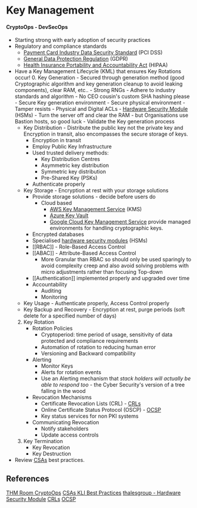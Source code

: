 # Key Management



#### CryptoOps - DevSecOps  

- Starting strong with early adoption of security practices
- Regulatory and compliance standards
	- [Payment Card Industry Data Security Standard](https://www.pcisecuritystandards.org/standards/pci-dss/) (PCI DSS)
	- [General Data Protection Regulation](https://gdpr-info.eu/) (GDPR)
	- [Health Insurance Portability and Accountability Act](https://www.cdc.gov/phlp/php/resources/health-insurance-portability-and-accountability-act-of-1996-hipaa.html) (HIPAA)
- Have a Key Management Lifecycle (KML) that ensures Key Rotations occur!
	0. Key Generation
		- Secured through generation method (good Cryptographic algorithm and key generation cleanup to avoid leaking components), clear RAM, etc..
		- Strong RNGs
		- Adhere to industry standards and algorithm 
			- No CEO cousin's custom SHA hashing please
		- Secure Key generation environment 
			- Secure physical environment
				- Tamper resists
				- Physical and Digital ACLs
			- [Hardware Security Module](https://cpl.thalesgroup.com/en-gb/encryption/hardware-security-modules) (HSMs)
			- Turn the server off and clear the RAM - but Organisations use Bastion hosts, so good luck
		- Validate the Key generation process 
	- Key Distribution - Distribute the public key not the private key and Encryption in transit, also encompasses the secure storage of keys.
		- Encryption in transit
		- Employ Public Key Infrastructure
		- Used trusted delivery methods:
			- Key Distribution Centres 
			- Asymmetric key distribution
			- Symmetric key distribution
			- Pre-Shared Key (PSKs)
		- Authenticate properly
	- Key Storage - Encryption at rest with your storage solutions
		- Provide storage solutions - decide before users do
			- Cloud based
				- [AWS Key Management Service](https://docs.aws.amazon.com/kms/latest/developerguide/overview.html) (KMS)
				- [Azure Key Vault](https://learn.microsoft.com/en-us/azure/key-vault/general/basic-concepts)
				- [Google Cloud Key Management Service](https://cloud.google.com/security/products/security-key-management?hl=en) provide managed environments for handling cryptographic keys.
		- Encrypted databases 
		- Specialised [hardware security modules](https://cpl.thalesgroup.com/en-gb/encryption/hardware-security-modules) (HSMs)
		- [[RBAC]] - Role-Based Access Control
		- [[ABAC]] - Attribute-Based Access Control 
			- More Granular than RBAC so should only be used sparingly to avoid complexity creep and also avoid solving problems with micro adjustments rather than focusing Top-down 
		- [[Authentication]] implemented properly and upgraded over time
		- Accountability
			- Auditing
			- Monitoring
	- Key Usage - Authenticate properly, Access Control properly
	- Key Backup and Recovery - Encryption at rest, purge periods (soft delete for a specified number of days)
	2. Key Rotation
		- Rotation Policies
			- Cryptoperiod: time period of usage, sensitivity of data protected and compliance requirements
			- Automation of rotation to reducing human error
			- Versioning and Backward compatibility
		- Alerting
			- Monitor Keys
			- Alerts for rotation events
			- Use an Alerting mechanism that *stack holders will actually be able to respond too* - the Cyber Security's version of a tree falling in the wood   
		- Revocation Mechanisms
			- Certificate Revocation Lists (CRL) - [CRLs](https://www.techtarget.com/searchsecurity/definition/Certificate-Revocation-List#:~:text=It%20is%20a%20type%20of,the%20CA%20to%20prevent%20tampering.)
			- Online Certificate Status Protocol (OSCP) - [OCSP](https://www.ibm.com/docs/en/i/7.4?topic=concepts-online-certificate-status-protocol)
			- Key status services for non PKI systems
		- Communicating Revocation
			- Notify stakeholders
			- Update access controls
	1. Key Termination
		- Key Revocation
		- Key Destruction
- Review [CSAs](https://cloudsecurityalliance.org/artifacts/key-management-lifecycle-best-practices) best practices.
## References

[THM Room CryptoOps](https://tryhackme.com/r/room/introductiontocryptops)
[CSAs KLI Best Practices](https://cloudsecurityalliance.org/artifacts/key-management-lifecycle-best-practices)
[thalesgroup - Hardware Security Module](https://cpl.thalesgroup.com/en-gb/encryption/hardware-security-modules) 
[CRLs](https://www.techtarget.com/searchsecurity/definition/Certificate-Revocation-List#:~:text=It%20is%20a%20type%20of,the%20CA%20to%20prevent%20tampering.)
[OCSP](https://www.ibm.com/docs/en/i/7.4?topic=concepts-online-certificate-status-protocol)
